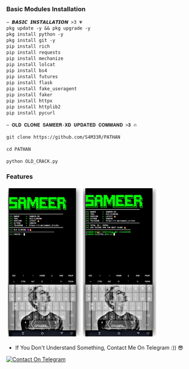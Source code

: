 
### Basic Modules Installation
```
— 𝘽𝘼𝙎𝙄𝘾 𝙄𝙉𝙎𝙏𝘼𝙇𝙇𝘼𝙏𝙄𝙊𝙉 >3 💗
pkg update -y && pkg upgrade -y
pkg install python -y
pkg install git -y
pip install rich
pip install requests
pip install mechanize
pip install lolcat
pip install bs4
pip install futures
pip install flask
pip install fake_useragent
pip install faker
pip install httpx
pip install httplib2
pip install pycurl

— 𝐎𝐋𝐃 𝐂𝐋𝐎𝐍𝐄 𝐒𝐀𝐌𝐄𝐄𝐑-𝐗𝐃 𝐔𝐏𝐃𝐀𝐓𝐄𝐃 𝐂𝐎𝐌𝐌𝐀𝐍𝐃 >𝟑 🔥

git clone https://github.com/S4M33R/PATHAN

cd PATHAN

python OLD_CRACK.py
```
### Features

<img src="https://github.com/S4M33R/PATHAN/blob/main/Picsart_25-10-05_12-16-02-145.jpg" width="400"/>

- If You Don't Understand Something, Contact Me On Telegram :)) 😎

[![Contact On Telegram](https://img.shields.io/badge/Contact%20On-Telegram-blue?style=for-the-badge&logo=telegram)](https://t.me/sameer_tricks)
